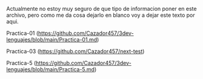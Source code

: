 Actualmente no estoy muy seguro de que tipo de informacion poner en este archivo, pero como me da cosa dejarlo en blanco voy a dejar este texto por aqui.

Practica-01 (https://github.com/Cazador457/3dev-lenguajes/blob/main/Practica-01.md)

Practica-03 (https://github.com/Cazador457/next-test)

Practica-5 (https://github.com/Cazador457/3dev-lenguajes/blob/main/Practica-5.md)